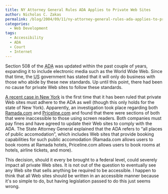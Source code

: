 ```yaml
---
title: NY Attorney General Rules ADA Applies to Private Web Sites
author: Nicholas C. Zakas
permalink: /blog/2004/09/11/ny-attorney-general-rules-ada-applies-to-private-web-sites/
categories:
  - Web Development
tags:
  - Accessibility
  - ADA
  - Court
  - Internet
---
```

Section 508 of the <acronym title="Americans with Disabilities Act">ADA</acronym> was updated within the past couple of years, expanding it to include electronic media such as the World Wide Web. Since that time, the <acronym title="United States">US</acronym> government has stated that it will only do business with those who abide by these new standards. Up until this point, there had been no cause for private Web sites to follow these standards.

<a title="Spitzer Agreement to make Web sites accessible to the blind and visually impaired" rel="external" href="https://www.oag.state.ny.us/press/2004/aug/aug19a_04.html">A recent case in New York</a> is the first time that it has been ruled that private Web sites must adhere to the ADA as well (though this only holds for the state of New York). Apparently, an investigation took place regarding both <a rel="external" href="https://www.ramada.com">Ramada.com</a> and <a rel="external" href="https://www.priceline.com">Priceline.com</a> and found that there were sections of both that were inaccessible to those using screen readers. Both companies must pay fines and have agreed to update their Web sites to comply with the ADA. The State Attorney General explained that the ADA refers to &#8220;all places of public accomodation&#8221;, which includes Web sites that provide booking capabilities for such public accomodation (Ramada.com allows users to book rooms at Ramada hotels, Priceline.com allows users to book rooms at hotels, airline tickets, and more).

This decision, should it every be brought to a federal level, could severely impact all private Web sites. It is not out of the question to eventually see any Web site that sells anything be required to be accessible. I happen to think that all Web sites should be written in an accessible manner because it's so simple to do, but having legislation passed to do this just seems wrong.
